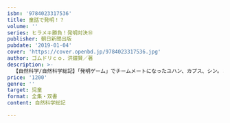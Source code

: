 ```yaml
---
isbn: '9784023317536'
title: 童話で発明！？
volume: ''
series: ヒラメキ勝負！発明対決⑭
publisher: 朝日新聞出版
pubdate: '2019-01-04'
cover: 'https://cover.openbd.jp/9784023317536.jpg'
author: ゴムドリｃｏ．洪鐘賢／著
description: >-
  【自然科学/自然科学総記】「発明ゲーム」でチームメートになったユハン、カプス、シン。３人とも意見が合わず、何かひとつ決めるにも大騒ぎ。ちゃんと発明品を完成させることができるのか。透明マント、音の消火器など、面白い発明品を通じて、光の反射、音の原理など、科学理論を楽しく学べる。
price: '1200'
genre: ''
target: 児童
format: 全集・双書
content: 自然科学総記

---
```

